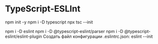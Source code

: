 # TypeScript-ESLInt

npm init -y
npm i -D typescript
npx tsc --init

npm i -D eslint
npm i -D @typescript-eslint/parser
npm i -D @typescript-eslint/eslint-plugin
Создать файл конфигурации .eslintrc.json:
eslint --init

